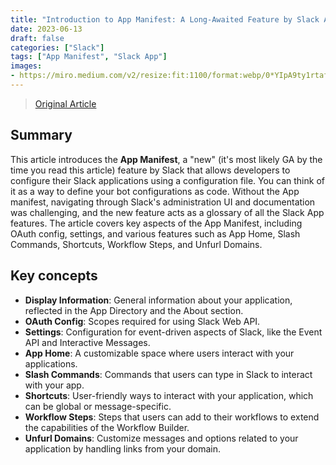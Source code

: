 ```yaml
---
title: "Introduction to App Manifest: A Long-Awaited Feature by Slack App Developers is Now in Beta"
date: 2023-06-13
draft: false
categories: ["Slack"]
tags: ["App Manifest", "Slack App"]
images:
- https://miro.medium.com/v2/resize:fit:1100/format:webp/0*YIpA9ty1rtafsCqa
---
```


> [Original Article](https://levelup.gitconnected.com/introduction-to-app-manifest-a-long-awaited-feature-by-slack-app-developers-is-now-in-beta-fe35e8f914ee)

## Summary

This article introduces the **App Manifest**, a "new" (it's most likely GA by the time you read this article) feature by Slack that allows developers to configure their Slack applications using a configuration file. You can think of it as a way to define your bot configurations as code. Without the App manifest, navigating through Slack's administration UI and documentation was challenging, and the new feature acts as a glossary of all the Slack App features. The article covers key aspects of the App Manifest, including OAuth config, settings, and various features such as App Home, Slash Commands, Shortcuts, Workflow Steps, and Unfurl Domains.

## Key concepts

*   **Display Information**: General information about your application, reflected in the App Directory and the About section.
*   **OAuth Config**: Scopes required for using Slack Web API.
*   **Settings**: Configuration for event-driven aspects of Slack, like the Event API and Interactive Messages.
*   **App Home**: A customizable space where users interact with your applications.
*   **Slash Commands**: Commands that users can type in Slack to interact with your app.
*   **Shortcuts**: User-friendly ways to interact with your application, which can be global or message-specific.
*   **Workflow Steps**: Steps that users can add to their workflows to extend the capabilities of the Workflow Builder.
*   **Unfurl Domains**: Customize messages and options related to your application by handling links from your domain.

